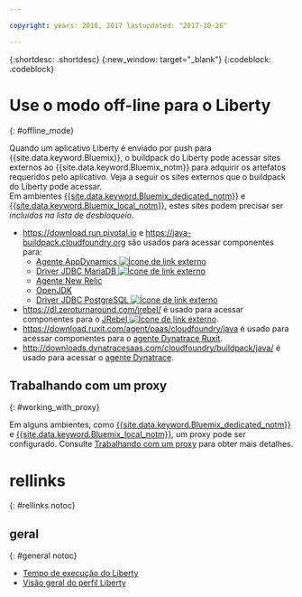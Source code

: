 ```yaml
---

copyright: years: 2016, 2017 lastupdated: "2017-10-26"

---
```


{:shortdesc: .shortdesc}
{:new_window: target="_blank"}
{:codeblock: .codeblock}


# Use o modo off-line para o Liberty
{: #offline_mode}

Quando um aplicativo Liberty é enviado por push para {{site.data.keyword.Bluemix}}, o buildpack do Liberty pode acessar
sites externos ao {{site.data.keyword.Bluemix_notm}} para adquirir os artefatos requeridos pelo aplicativo. Veja a seguir os sites externos que o buildpack do Liberty pode acessar.  
Em ambientes [{{site.data.keyword.Bluemix_dedicated_notm}}](/docs/dedicated/index.html#dedicated) e
[{{site.data.keyword.Bluemix_local_notm}}](/docs/local/index.html#local), estes sites podem
precisar ser *incluídos na lista de desbloqueio*.

* https://download.run.pivotal.io e https://java-buildpack.cloudfoundry.org são usados para acessar componentes para:
  * [Agente AppDynamics ![Ícone de link externo](../../icons/launch-glyph.svg "Ícone de link externo")](https://www.appdynamics.com/)
  * [Driver JDBC MariaDB ![Ícone de link externo](../../icons/launch-glyph.svg "Ícone de link externo")](https://mariadb.com/)
  * [Agente New Relic](newRelic.html)
  * [OpenJDK](customizingJRE.html#OpenJDK)
  * [Driver JDBC PostgreSQL ![Ícone de link externo](../../icons/launch-glyph.svg "Ícone de link externo")](https://www.postgresql.org)
* https://dl.zeroturnaround.com/jrebel/ é usado para acessar componentes para o [JRebel ![Ícone de link externo](../../icons/launch-glyph.svg "Ícone de link externo")](https://zeroturnaround.com/software/jrebel/).
* https://download.ruxit.com/agent/paas/cloudfoundry/java é usado para acessar componentes para o [agente Dynatrace Ruxit](dynatrace.html).
* http://downloads.dynatracesaas.com/cloudfoundry/buildpack/java/ é usado para acessar o [agente Dynatrace](dynatrace.html).

## Trabalhando com um proxy
{: #working_with_proxy}

Em alguns ambientes, como [{{site.data.keyword.Bluemix_dedicated_notm}}](/docs/dedicated/index.html#dedicated) e [{{site.data.keyword.Bluemix_local_notm}}](/docs/local/index.html#local), um proxy pode ser configurado. Consulte
[Trabalhando com um proxy](/docs/manageapps/workingWithProxy.html) para obter mais detalhes.

# rellinks
{: #rellinks notoc}
## geral
{: #general notoc}
* [Tempo de execução do Liberty](index.html)
* [Visão geral do perfil Liberty](http://www-01.ibm.com/support/knowledgecenter/SSAW57_8.5.5/com.ibm.websphere.wlp.nd.doc/ae/cwlp_about.html)

